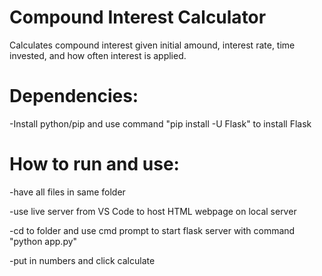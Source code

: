 # Compound Interest Calculator

Calculates compound interest given initial amound, interest rate, time invested, and how often interest is applied.

# Dependencies:

-Install python/pip and use command "pip install -U Flask" to install Flask

# How to run and use:

-have all files in same folder

-use live server from VS Code to host HTML webpage on local server

-cd to folder and use cmd prompt to start flask server with command "python app.py"

-put in numbers and click calculate
